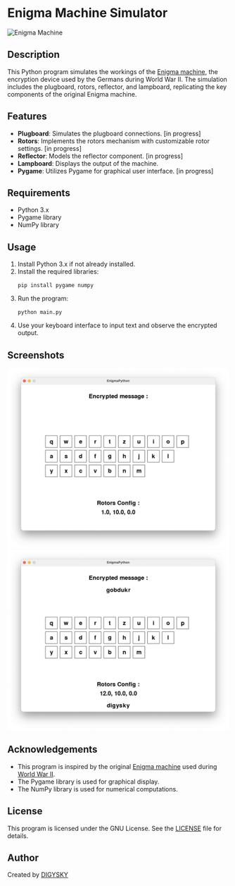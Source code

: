 # Enigma Machine Simulator

![Enigma Machine](https://media.ouest-france.fr/v1/pictures/MjAyMTA2Y2FiZWJmY2UzYmQwYTk5YWMwMDk1NDk5ZmQ4MWE0MGI?width=1260&height=708&focuspoint=50%2C50&cropresize=1&client_id=bpeditorial&sign=d7ab2964dc59fc956612670c81ce0545ae38ab5f47119dc6a77209d42407ed54)

## Description
This Python program simulates the workings of the [Enigma machine](https://en.wikipedia.org/wiki/Enigma_machine), the encryption device used by the Germans during World War II. The simulation includes the plugboard, rotors, reflector, and lampboard, replicating the key components of the original Enigma machine.

## Features
- **Plugboard**: Simulates the plugboard connections. [in progress]
- **Rotors**: Implements the rotors mechanism with customizable rotor settings. [in progress]
- **Reflector**: Models the reflector component. [in progress]
- **Lampboard**: Displays the output of the machine.
- **Pygame**: Utilizes Pygame for graphical user interface. [in progress]

## Requirements
- Python 3.x
- Pygame library
- NumPy library

## Usage
1. Install Python 3.x if not already installed.
2. Install the required libraries:
   ```
   pip install pygame numpy
   ```
3. Run the program:
   ```
   python main.py
   ```
4. Use your keyboard interface to input text and observe the encrypted output.

## Screenshots
![Screenshot 1](screen1.png)
![Screenshot 2](screen2.png)

## Acknowledgements
- This program is inspired by the original [Enigma machine](https://en.wikipedia.org/wiki/Enigma_machine) used during [World War II](https://en.wikipedia.org/wiki/World_War_II).
- The Pygame library is used for graphical display.
- The NumPy library is used for numerical computations.

## License
This program is licensed under the GNU License. See the [LICENSE](LICENSE) file for details.

## Author
Created by [DIGYSKY](https://github.com/DIGYSKY)
